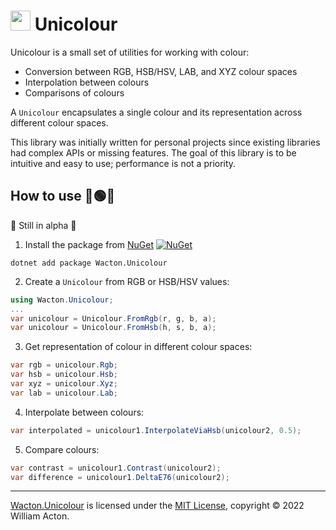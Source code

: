 # <img src="https://gitlab.com/Wacton/Unicolour/-/raw/main/Unicolour/Resources/Unicolour.png" width="32" height="32"> Unicolour
Unicolour is a small set of utilities for working with colour:
- Conversion between RGB, HSB/HSV, LAB, and XYZ colour spaces
- Interpolation between colours
- Comparisons of colours

A `Unicolour` encapsulates a single colour and its representation across different colour spaces.

This library was initially written for personal projects since existing libraries had complex APIs or missing features.
The goal of this library is to be intuitive and easy to use; performance is not a priority.

## How to use 🔴🟢🔵
🚧 Still in alpha 🚧

1. Install the package from [NuGet](https://www.nuget.org/packages/Wacton.Unicolour/) [![NuGet](https://img.shields.io/nuget/v/Wacton.Unicolour.svg?maxAge=2592000)](https://www.nuget.org/packages/Wacton.Unicolour/)
```
dotnet add package Wacton.Unicolour
```

2. Create a `Unicolour` from RGB or HSB/HSV values:
```c#
using Wacton.Unicolour;
...
var unicolour = Unicolour.FromRgb(r, g, b, a);
var unicolour = Unicolour.FromHsb(h, s, b, a);
```

3. Get representation of colour in different colour spaces:
```c#
var rgb = unicolour.Rgb;
var hsb = unicolour.Hsb;
var xyz = unicolour.Xyz;
var lab = unicolour.Lab;
```

4. Interpolate between colours:
```c#
var interpolated = unicolour1.InterpolateViaHsb(unicolour2, 0.5);
```

5. Compare colours:
```c#
var contrast = unicolour1.Contrast(unicolour2);
var difference = unicolour1.DeltaE76(unicolour2);
```

---

[Wacton.Unicolour](https://gitlab.com/Wacton/Unicolour) is licensed under the [MIT License](https://choosealicense.com/licenses/mit/), copyright © 2022 William Acton.